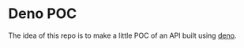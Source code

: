 # Deno POC

The idea of this repo is to make a little POC of an API built using [deno](https://deno.land/).
